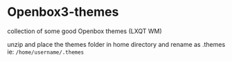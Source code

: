 # Openbox3-themes
collection of some good Openbox themes (LXQT WM)


unzip and place the themes folder in home directory and rename as .themes ie: ```/home/username/.themes```
